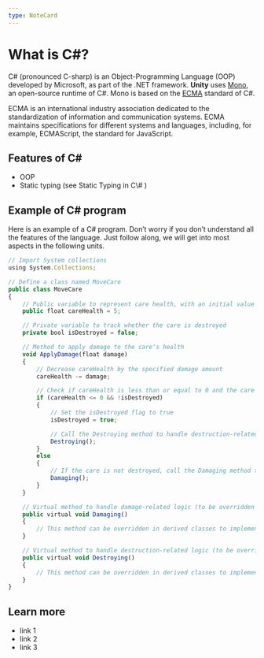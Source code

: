 ```yaml
---
type: NoteCard
---
```


# What is C#?
C# (pronounced C-sharp) is an Object-Programming Language (OOP) developed by Microsoft, as part of the .NET framework. **Unity** uses [Mono](https://www.mono-project.com/), an open-source runtime of C#. Mono is based on the [ECMA](https://ecma-international.org/) standard of C#.

ECMA is an international industry association dedicated to the standardization of information and communication systems. ECMA maintains specifications for different systems and languages, including, for example, ECMAScript, the standard for JavaScript.

## Features of C\#

*   OOP
*   Static typing (see Static Typing in C\\# )

## Example of C# program

Here is an example of a C# program. Don’t worry if you don’t understand all the features of the language. Just follow along, we will get into most aspects in the following units.

```js
// Import System collections
using System.Collections;

// Define a class named MoveCare
public class MoveCare
{
    // Public variable to represent care health, with an initial value of 5
    public float careHealth = 5;

    // Private variable to track whether the care is destroyed
    private bool isDestroyed = false;

    // Method to apply damage to the care's health
    void ApplyDamage(float damage)
    {
        // Decrease careHealth by the specified damage amount
        careHealth -= damage;

        // Check if careHealth is less than or equal to 0 and the care is not already destroyed
        if (careHealth <= 0 && !isDestroyed)
        {
            // Set the isDestroyed flag to true
            isDestroyed = true;

            // Call the Destroying method to handle destruction-related logic
            Destroying();
        }
        else
        {
            // If the care is not destroyed, call the Damaging method to handle damage-related logic
            Damaging();
        }
    }

    // Virtual method to handle damage-related logic (to be overridden by derived classes)
    public virtual void Damaging()
    {
        // This method can be overridden in derived classes to implement custom damage logic for the care
    }

    // Virtual method to handle destruction-related logic (to be overridden by derived classes)
    public virtual void Destroying()
    {
        // This method can be overridden in derived classes to implement custom destruction logic for the care
    }
}
```

## Learn more

*   link 1
*   link 2
*   link 3